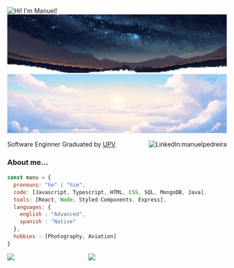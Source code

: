 ![Hi! I'm Manuel!](https://readme-typing-svg.herokuapp.com?font=Fira+Code&pause=2000&random=false&width=435&height=30&color=4292f7&lines=Hello+World+!;I'm+Manuel+!;Hola+Mundo+!;Soy+Manuel+!)
![Head](https://raw.githubusercontent.com/ManuelPedreira/ManuelPedreira/main/img/night.png#gh-dark-mode-only)
![Head](https://raw.githubusercontent.com/ManuelPedreira/ManuelPedreira/main/img/day.png#gh-light-mode-only)

<a href="https://www.linkedin.com/in/manuelpedreira/"><img align="right" src="https://img.shields.io/badge/-manuelpedreira-blue?style=flat-square&logo=Linkedin&logoColor=white&link=https://www.linkedin.com/in/manuelpedreira/" alt="LinkedIn:manuelpedreira"></a>
<div>Software Enginner Graduated by <a href="http://www.upv.es">UPV</a></div>

### About me...  

```javascript
const manu = {
  pronouns: "he" | "him",
  code: [Javascript, Typescript, HTML, CSS, SQL, MongoDB, Java],
  tools: [React, Node, Styled-Components, Express],
  languages: {
    english : "Advanced",
    spanish : "Native"
  },
  hobbies : [Photography, Aviation]
}
```

<img align="right" width="63%" src="http://github-profile-summary-cards.vercel.app/api/cards/profile-details?username=manuelpedreira&theme=transparent">
<img width="30%" src="http://github-profile-summary-cards.vercel.app/api/cards/productive-time?username=manuelpedreira&theme=transparent&utcOffset=1">
